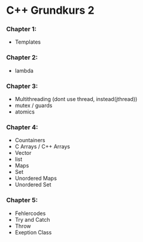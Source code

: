 # C++ Grundkurs 2

### Chapter 1:
  - Templates

### Chapter 2:
 - lambda

### Chapter 3:
 - Multithreading (dont use thread, instead(jthread))
 - mutex / guards
 - atomics

### Chapter 4:
 - Countainers
 - C Arrays / C++ Arrays
 - Vector
 - list
 - Maps
 - Set
 - Unordered Maps
 - Unordered Set
 
 ### Chapter 5:
 - Fehlercodes
 - Try and Catch
 - Throw
 - Exeption Class
